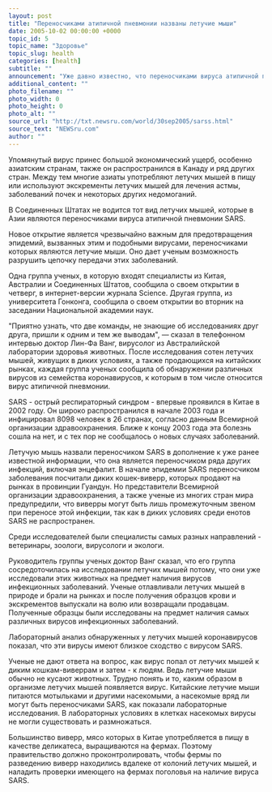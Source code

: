 ```yaml
---
layout: post
title: "Переносчиками атипичной пневмонии названы летучие мыши"
date: 2005-10-02 00:00:00 +0000
topic_id: 5
topic_name: "Здоровье"
topic_slug: health
categories: [health]
subtitle: ""
announcement: "Уже давно известно, что переносчиками вируса атипичной пневмонии SARS, от которого в разных странах мира погибло 774 человека, являются животные. Сейчас две группы ученых установили, что в природных условиях переносчиком вируса может быть летучая мышь, пишет The New York Times (перевод статьи публикует сайт Inopressa.ru)."
additional_content: ""
photo_filename: ""
photo_width: 0
photo_height: 0
photo_alt: ""
source_url: "http://txt.newsru.com/world/30sep2005/sarss.html"
source_text: "NEWSru.com"
author: ""
---
```

Упомянутый вирус принес большой экономический ущерб, особенно азиатским странам, также он распространился в Канаду и ряд других стран. Между тем многие азиаты употребляют летучих мышей в пищу или используют экскременты летучих мышей для лечения астмы, заболеваний почек и некоторых других недомоганий.

В Соединенных Штатах не водится тот вид летучих мышей, которые в Азии являются переносчиками вируса атипичной пневмонии SARS.

Новое открытие является чрезвычайно важным для предотвращения эпидемий, вызванных этим и подобными вирусами, переносчиками которых являются летучие мыши. Оно дает ученым возможность разрушить цепочку передачи этих заболеваний.

Одна группа ученых, в которую входят специалисты из Китая, Австралии и Соединенных Штатов, сообщила о своем открытии в четверг, в интернет-версии журнала Science. Другая группа, из университета Гонконга, сообщила о своем открытии во вторник на заседании Национальной академии наук.

"Приятно узнать, что две команды, не знающие об исследованиях друг друга, пришли к одним и тем же выводам", &mdash; сказал в телефонном интервью доктор Лин-Фа Ванг, вирусолог из Австралийской лаборатории здоровья животных. После исследования сотен летучих мышей, живущих в диких условиях, а также продающихся на китайских рынках, каждая группа ученых сообщила об обнаружении различных вирусов из семейства коронавирусов, к которым в том числе относится вирус атипичной пневмонии.

SARS - острый респираторный синдром - впервые проявился в Китае в 2002 году. Он широко распространился в начале 2003 года и инфицировал 8098 человек в 26 странах, согласно данным Всемирной организации здравоохранения. Ближе к концу 2003 года эта болезнь сошла на нет, и с тех пор не сообщалось о новых случаях заболеваний.

Летучую мышь назвали переносчиком SARS в дополнение к уже ранее известной информации, что она является переносчиком ряда других инфекций, включая энцефалит. В начале эпидемии SARS переносчиком заболевания посчитали диких кошек-виверр, которых продают на рынках в провинции Гуандун. Но представители Всемирной организации здравоохранения, а также ученые из многих стран мира предупредили, что виверры могут быть лишь промежуточным звеном при переносе этой инфекции, так как в диких условиях среди енотов SARS не распространен.

Среди исследователей были специалисты самых разных направлений - ветеринары, зоологи, вирусологи и экологи.

Руководитель группы ученых доктор Ванг сказал, что его группа сосредоточилась на исследовании летучих мышей потому, что они уже исследовали этих животных на предмет наличия вирусов инфекционных заболеваний. Ученые отлавливали летучих мышей в природе и брали на рынках и после получения образцов крови и экскрементов выпускали на волю или возвращали продавцам. Полученные образцы были исследованы на предмет наличия самых различных вирусов инфекционных заболеваний.

Лабораторный анализ обнаруженных у летучих мышей коронавирусов показал, что эти вирусы имеют близкое сходство с вирусом SARS.

Ученые не дают ответа на вопрос, как вирус попал от летучих мышей к диким кошкам-виверрам и затем - к людям. Ведь летучие мыши обычно не кусают животных. Трудно понять и то, каким образом в организме летучих мышей появляется вирус. Китайские летучие мыши питаются мотыльками и другими насекомыми, а насекомые вряд ли могут быть переносчиками SARS, как показали лабораторные исследования. В лабораторных условиях в клетках насекомых вирусы не могли существовать и размножаться.

Большинство виверр, мясо которых в Китае употребляется в пищу в качестве деликатеса, выращиваются на фермах. Поэтому правительство должно проконтролировать, чтобы фермы по разведению виверр находились вдалеке от колоний летучих мышей, и наладить проверки имеющего на фермах поголовья на наличие вируса SARS.
